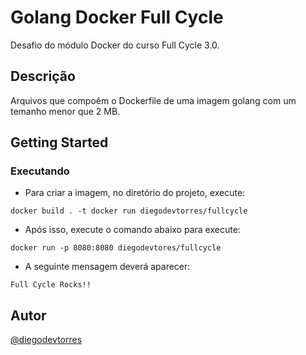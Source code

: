 # Golang Docker Full Cycle

Desafio do módulo Docker do curso Full Cycle 3.0.

## Descrição

Arquivos que compoêm o Dockerfile de uma imagem golang com um temanho menor que 2 MB.

## Getting Started
### Executando

* Para criar a imagem, no diretório do projeto, execute:
```
docker build . -t docker run diegodevtorres/fullcycle
```

* Após isso, execute o comando abaixo para  execute:
```
docker run -p 8080:8080 diegodevtores/fullcycle
```

* A seguinte mensagem deverá aparecer:
```
Full Cycle Rocks!!
```

## Autor

[@diegodevtorres](https://github.com/diegodevtorres)
